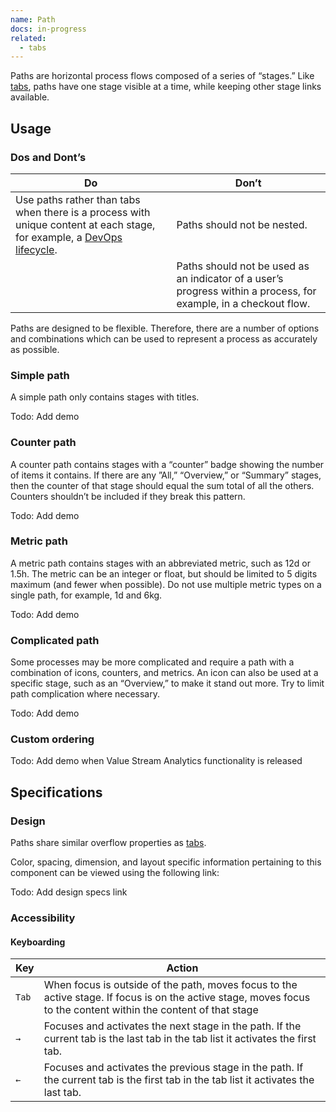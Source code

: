 ```yaml
---
name: Path
docs: in-progress
related:
  - tabs
---
```


Paths are horizontal process flows composed of a series of “stages.” Like [tabs](https://design.gitlab.com/components/tabs), paths have one stage visible at a time, while keeping other stage links available.

## Usage
 
### Dos and Dont’s

| Do | Don’t |
|-----------------------|------------------------|
| Use paths rather than tabs when there is a process with unique content at each stage, for example, a [DevOps lifecycle](https://about.gitlab.com/stages-devops-lifecycle/). | Paths should not be nested. |
|  | Paths should not be used as an indicator of a user’s progress within a process, for example, in a checkout flow. |

Paths are designed to be flexible. Therefore, there are a number of options and combinations which can be used to represent a process as accurately as possible.

### Simple path

A simple path only contains stages with titles. 

Todo: Add demo

### Counter path

A counter path contains stages with a “counter” badge showing the number of items it contains. If there are any ”All,” “Overview,” or “Summary” stages, then the counter of that stage should equal the sum total of all the others. Counters shouldn’t be included if they break this pattern.

Todo: Add demo

### Metric path

A metric path contains stages with an abbreviated metric, such as 12d or 1.5h. The metric can be an integer or float, but should be limited to 5 digits maximum (and fewer when possible). Do not use multiple metric types on a single path, for example, 1d and 6kg. 

Todo: Add demo

### Complicated path

Some processes may be more complicated and require a path with a combination of icons, counters, and metrics. An icon can also be used at a specific stage, such as an “Overview,” to make it stand out more. Try to limit path complication where necessary.

Todo: Add demo

### Custom ordering

Todo: Add demo when Value Stream Analytics functionality is released

## Specifications

### Design

Paths share similar overflow properties as [tabs](https://design.gitlab.com/components/tabs).

Color, spacing, dimension, and layout specific information pertaining to this component can be viewed using the following link:

Todo: Add design specs link

### Accessibility

#### Keyboarding

| Key    | Action                                                                                                                                                                                                       |
|--------|--------------------------------------------------------------------------------------------------------------------------------------------------------------------------------------------------------------|
| `Tab`    | When focus is outside of the path, moves focus to the active stage. If focus is on the active stage, moves focus to the content within the content of that stage |
| `→`      | Focuses and activates the next stage in the path. If the current tab is the last tab in the tab list it activates the first tab. |
| `←`      | Focuses and activates the previous stage in the path. If the current tab is the first tab in the tab list it activates the last tab. |

